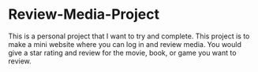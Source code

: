 # Review-Media-Project
This is a personal project that I want to try and complete.
This project is to make a mini website where you can log in and review media.
You would give a star rating and review for the movie, book, or game you want to review.
